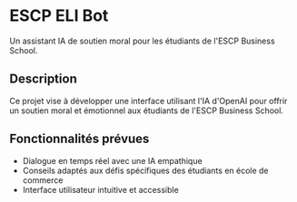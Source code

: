 # ESCP ELI Bot

Un assistant IA de soutien moral pour les étudiants de l'ESCP Business School.

## Description

Ce projet vise à développer une interface utilisant l'IA d'OpenAI pour offrir un soutien moral et émotionnel aux étudiants de l'ESCP Business School.

## Fonctionnalités prévues

- Dialogue en temps réel avec une IA empathique
- Conseils adaptés aux défis spécifiques des étudiants en école de commerce
- Interface utilisateur intuitive et accessible 